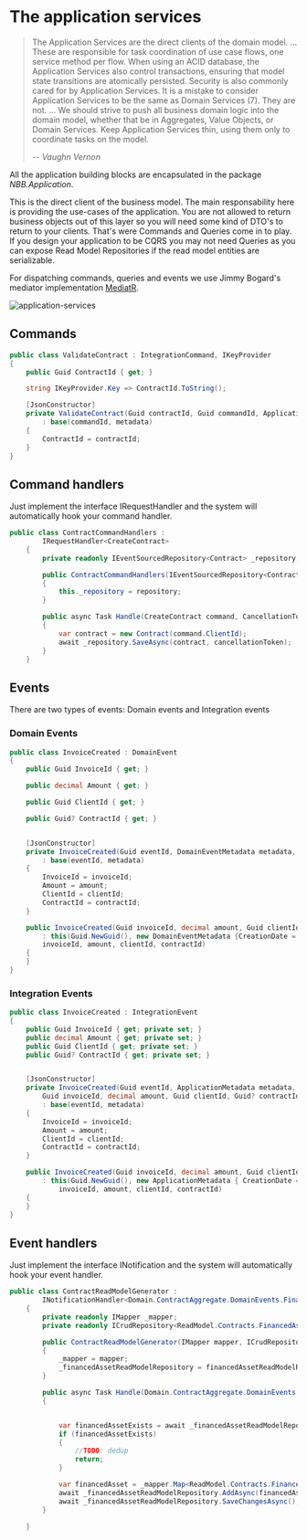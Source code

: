 ﻿The application services
===============

> The Application Services are the direct clients of the domain model.
> ...
> These are responsible for task coordination of use case flows, one service method per flow. 
> When using an ACID database, the Application Services also control transactions, ensuring that model state transitions are atomically persisted. 
> Security is also commonly cared for by Application Services.
> It is a mistake to consider Application Services to be the same as Domain Services (7). They are not.
> ...
> We should strive to push all business domain logic into the domain model, whether that be in Aggregates, Value Objects, or Domain Services. 
> Keep Application Services thin, using them only to coordinate tasks on the model.
>
> -- <cite>Vaughn Vernon</cite>


All the application building blocks are encapsulated in the package *NBB.Application*.


This is the direct client of the business model.
The main responsability here is providing the use-cases of the application.
You are not allowed to return business objects out of this layer so you will need some kind of DTO's to return to your clients. That's were Commands and Queries come in to play.
If you design your application to be CQRS you may not need Queries as you can expose Read Model Repositories if the read model entities are serializable.

For dispatching commands, queries and events we use Jimmy Bogard's mediator implementation [MediatR](https://github.com/jbogard/MediatR).

![application-services](/images/application-services.png)

Commands
----------------

```csharp
public class ValidateContract : IntegrationCommand, IKeyProvider
{
    public Guid ContractId { get; }

    string IKeyProvider.Key => ContractId.ToString();

    [JsonConstructor]
    private ValidateContract(Guid contractId, Guid commandId, ApplicationMetadata metadata)
        : base(commandId, metadata)
    {
        ContractId = contractId;
    }
}
```

Command handlers
----------------

Just implement the interface IRequestHandler<TCommand> and the system will automatically hook your command handler.

```csharp
public class ContractCommandHandlers :
        IRequestHandler<CreateContract>
    {
        private readonly IEventSourcedRepository<Contract> _repository;

        public ContractCommandHandlers(IEventSourcedRepository<Contract> repository
        {
            this._repository = repository;
        }

        public async Task Handle(CreateContract command, CancellationToken cancellationToken)
        {
            var contract = new Contract(command.ClientId);
            await _repository.SaveAsync(contract, cancellationToken);
        }
    }
```

Events
----------------
There are two types of events: Domain events and Integration events

### Domain Events

```csharp
public class InvoiceCreated : DomainEvent
{
    public Guid InvoiceId { get; }

    public decimal Amount { get; }

    public Guid ClientId { get; }

    public Guid? ContractId { get; }


    [JsonConstructor]
    private InvoiceCreated(Guid eventId, DomainEventMetadata metadata, Guid invoiceId, decimal amount, Guid clientId, Guid? contractId) 
        : base(eventId, metadata)
    {
        InvoiceId = invoiceId;
        Amount = amount;
        ClientId = clientId;
        ContractId = contractId;
    }

    public InvoiceCreated(Guid invoiceId, decimal amount, Guid clientId, Guid? contractId)
        : this(Guid.NewGuid(), new DomainEventMetadata {CreationDate = DateTime.UtcNow, SequenceNumber = 0, CorrelationId = null }, 
        invoiceId, amount, clientId, contractId)
    {
    }
}
```

### Integration Events

```csharp
public class InvoiceCreated : IntegrationEvent
{
    public Guid InvoiceId { get; private set; }
    public decimal Amount { get; private set; }
    public Guid ClientId { get; private set; }
    public Guid? ContractId { get; private set; }


    [JsonConstructor]
    private InvoiceCreated(Guid eventId, ApplicationMetadata metadata,
        Guid invoiceId, decimal amount, Guid clientId, Guid? contractId)
        : base(eventId, metadata)
    {
        InvoiceId = invoiceId;
        Amount = amount;
        ClientId = clientId;
        ContractId = contractId;
    }

    public InvoiceCreated(Guid invoiceId, decimal amount, Guid clientId, Guid? contractId, Guid? correlationId)
        : this(Guid.NewGuid(), new ApplicationMetadata { CreationDate = DateTime.UtcNow, CorrelationId = correlationId }, 
            invoiceId, amount, clientId, contractId)
    {
    }
}
```


Event handlers
----------------
Just implement the interface INotification<TEvent> and the system will automatically hook your event handler.


```csharp
public class ContractReadModelGenerator :
        INotificationHandler<Domain.ContractAggregate.DomainEvents.FinancedAssetAdded>
    {
        private readonly IMapper _mapper;
        private readonly ICrudRepository<ReadModel.Contracts.FinancedAsset> _financedAssetReadModelRepository;

        public ContractReadModelGenerator(IMapper mapper, ICrudRepository<ReadModel.Contracts.FinancedAsset> financedAssetReadModelRepository)
        {
            _mapper = mapper;
            _financedAssetReadModelRepository = financedAssetReadModelRepository;
        }

        public async Task Handle(Domain.ContractAggregate.DomainEvents.FinancedAssetAdded @event, CancellationToken cancellationToken)
        {


            var financedAssetExists = await _financedAssetReadModelRepository.AnyAsync(fa => fa.FinancedAssetId == @event.FinancedAssetId);
            if (financedAssetExists)
            {
                //TODO: dedup
                return;
            }

            var financedAsset = _mapper.Map<ReadModel.Contracts.FinancedAsset>(@event);
            await _financedAssetReadModelRepository.AddAsync(financedAsset);
            await _financedAssetReadModelRepository.SaveChangesAsync();
        }

    }
```
